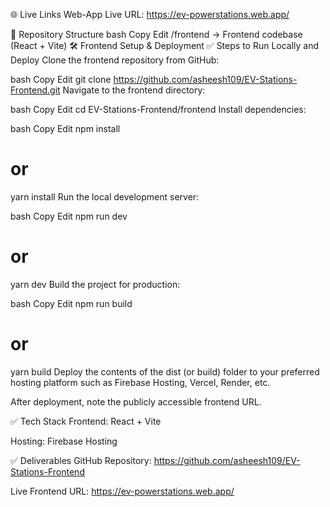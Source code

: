 🌐 Live Links
Web-App Live URL: https://ev-powerstations.web.app/

📁 Repository Structure
bash
Copy
Edit
/frontend → Frontend codebase (React + Vite)
🛠 Frontend Setup & Deployment
✅ Steps to Run Locally and Deploy
Clone the frontend repository from GitHub:

bash
Copy
Edit
git clone https://github.com/asheesh109/EV-Stations-Frontend.git
Navigate to the frontend directory:

bash
Copy
Edit
cd EV-Stations-Frontend/frontend
Install dependencies:

bash
Copy
Edit
npm install
# or
yarn install
Run the local development server:

bash
Copy
Edit
npm run dev
# or
yarn dev
Build the project for production:

bash
Copy
Edit
npm run build
# or
yarn build
Deploy the contents of the dist (or build) folder to your preferred hosting platform such as Firebase Hosting, Vercel, Render, etc.

After deployment, note the publicly accessible frontend URL.

✅ Tech Stack
Frontend: React + Vite

Hosting: Firebase Hosting

✅ Deliverables
GitHub Repository: https://github.com/asheesh109/EV-Stations-Frontend

Live Frontend URL: https://ev-powerstations.web.app/

